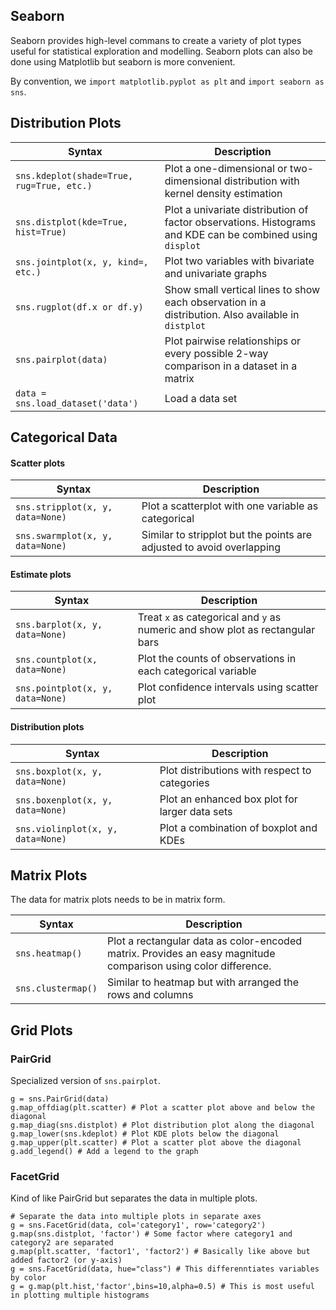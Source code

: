 ## Seaborn
Seaborn provides high-level commans to create a variety of plot types useful for statistical exploration and modelling. Seaborn plots can also be done using Matplotlib but seaborn is more convenient. 

By convention, we `import matplotlib.pyplot as plt` and `import seaborn as sns`.

## Distribution Plots
| Syntax | Description |
| --- | --- |
| `sns.kdeplot(shade=True, rug=True, etc.)` | Plot a one-dimensional or two-dimensional distribution with kernel density estimation |
| `sns.distplot(kde=True, hist=True)` | Plot a univariate distribution of factor observations. Histograms and KDE can be combined using `displot` |
| `sns.jointplot(x, y, kind=, etc.)` | Plot two variables with bivariate and univariate graphs |
| `sns.rugplot(df.x or df.y)` | Show small vertical lines to show each observation in a distribution. Also available in `distplot` |
| `sns.pairplot(data)` | Plot pairwise relationships or every possible 2-way comparison in a dataset in a matrix |
| `data = sns.load_dataset('data')` | Load a data set |

## Categorical Data

#### Scatter plots
| Syntax | Description |
| --- | --- |
| `sns.stripplot(x, y, data=None)` | Plot a scatterplot with one variable as categorical | 
| `sns.swarmplot(x, y, data=None)` | Similar to stripplot but the points are adjusted to avoid overlapping |

#### Estimate plots
| Syntax | Description |
| --- | --- |
| `sns.barplot(x, y, data=None)` | Treat `x` as categorical and `y` as numeric and show plot as rectangular bars |
| `sns.countplot(x, data=None)` | Plot the counts of observations in each categorical variable |
| `sns.pointplot(x, y, data=None)` | Plot confidence intervals using scatter plot |

#### Distribution plots
| Syntax | Description |
| --- | --- |
| `sns.boxplot(x, y, data=None)` | Plot distributions with respect to categories |
| `sns.boxenplot(x, y, data=None)` | Plot an enhanced box plot for larger data sets |
| `sns.violinplot(x, y, data=None)` | Plot a combination of boxplot and KDEs |


## Matrix Plots
The data for matrix plots needs to be in matrix form.

| Syntax | Description |
| --- | --- |
| `sns.heatmap()` | Plot a rectangular data as color-encoded matrix. Provides an easy magnitude comparison using color difference. |
| `sns.clustermap()` | Similar to heatmap but with arranged the rows and columns |

## Grid Plots

### PairGrid
Specialized version of `sns.pairplot`.
```
g = sns.PairGrid(data)
g.map_offdiag(plt.scatter) # Plot a scatter plot above and below the diagonal
g.map_diag(sns.distplot) # Plot distribution plot along the diagonal
g.map_lower(sns.kdeplot) # Plot KDE plots below the diagonal
g.map_upper(plt.scatter) # Plot a scatter plot above the diagonal
g.add_legend() # Add a legend to the graph
```

### FacetGrid
Kind of like PairGrid but separates the data in multiple plots.
```
# Separate the data into multiple plots in separate axes
g = sns.FacetGrid(data, col='category1', row='category2')
g.map(sns.distplot, 'factor') # Some factor where category1 and category2 are separated
g.map(plt.scatter, 'factor1', 'factor2') # Basically like above but added factor2 (or y-axis)
g = sns.FacetGrid(data, hue="class") # This differenntiates variables by color
g = g.map(plt.hist,'factor',bins=10,alpha=0.5) # This is most useful in plotting multiple histograms
```
